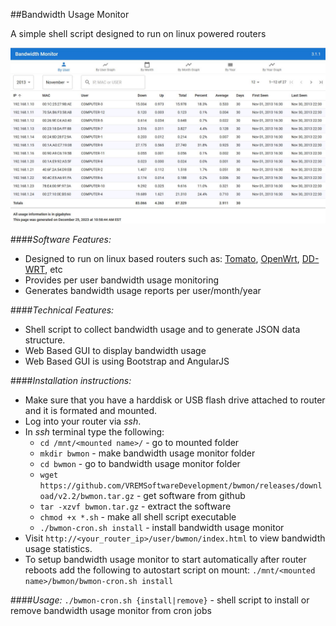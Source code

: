 ##Bandwidth Usage Monitor

A simple shell script designed to run on linux powered routers

![Sample Usage by User Screenshot](https://github.com/VREMSoftwareDevelopment/bwmon/raw/master/screenshots/UsageByUserData.jpg "Sample Usage by User Screenshot")

####*Software Features:*
- Designed to run on linux based routers such as: [Tomato](https://en.wikipedia.org/wiki/Tomato_firmware), [OpenWrt](https://en.wikipedia.org/wiki/OpenWrt), [DD-WRT](https://en.wikipedia.org/wiki/DD-WRT), etc
- Provides per user bandwidth usage monitoring
- Generates bandwidth usage reports per user/month/year

####*Technical Features:*
- Shell script to collect bandwidth usage and to generate JSON data structure.
- Web Based GUI to display bandwidth usage
- Web Based GUI is using Bootstrap and AngularJS

####*Installation instructions:*
- Make sure that you have a harddisk or USB flash drive attached to router and it is formated and mounted.
- Log into your router via *ssh*.
- In *ssh* terminal type the following:
  - `cd /mnt/<mounted name>/` - go to mounted folder
  - `mkdir bwmon` - make bandwidth usage monitor folder
  - `cd bwmon`  - go to bandwidth usage monitor folder
  - `wget https://github.com/VREMSoftwareDevelopment/bwmon/releases/download/v2.2/bwmon.tar.gz` - get software from github
  - `tar -xzvf bwmon.tar.gz` - extract the software
  - `chmod +x *.sh` - make all shell script executable
  - `./bwmon-cron.sh install` - install bandwidth usage monitor
- Visit `http://<your_router_ip>/user/bwmon/index.html` to view bandwidth usage statistics.
- To setup bandwidth usage monitor to start automatically after router reboots add the following to autostart script on mount: `./mnt/<mounted name>/bwmon/bwmon-cron.sh install`

####*Usage:*
`./bwmon-cron.sh {install|remove}` - shell script to install or remove bandwidth usage monitor from cron jobs
